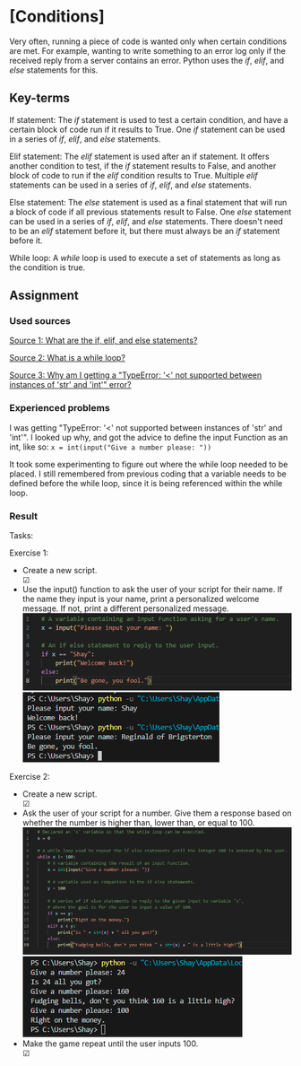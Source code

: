 # [Conditions]
Very often, running a piece of code is wanted only when certain conditions are met. For example, wanting to write something to an error log only if the received reply from a server contains an error. Python uses the _if_, _elif_, and _else_ statements for this. 

## Key-terms
If statement: The _if_ statement is used to test a certain condition, and have a certain block of code run if it results to True. One _if_ statement can be used in a series of _if_, _elif_, and _else_ statements.

Elif statement: The _elif_ statement is used after an if statement. It offers another condition to test, if the _if_ statement results to False, and another block of code to run if the _elif_ condition results to True. Multiple _elif_ statements can be used in a series of _if_, _elif_, and _else_ statements.

Else statement: The _else_ statement is used as a final statement that will run a block of code if all previous statements result to False. One _else_ statement can be used in a series of _if_, _elif_, and _else_ statements. There doesn't need to be an _elif_ statement before it, but there must always be an _if_ statement before it.

While loop: A _while_ loop is used to execute a set of statements as long as the condition is true.

## Assignment
### Used sources
[Source 1: What are the if, elif, and else statements?](https://www.w3schools.com/python/python_conditions.asp)

[Source 2: What is a while loop?](https://www.w3schools.com/python/python_while_loops.asp)

[Source 3: Why am I getting a "TypeError: '<' not supported between instances of 'str' and 'int'" error?](https://stackoverflow.com/questions/41950021/typeerror-not-supported-between-instances-of-str-and-int)

### Experienced problems
I was getting "TypeError: '<' not supported between instances of 'str' and 'int'". I looked up why, and got the advice to define the input Function as an int, like so: ```x = int(input("Give a number please: "))```  

It took some experimenting to figure out where the while loop needed to be placed. I still remembered from previous coding that a variable needs to be defined before the while loop, since it is being referenced within the while loop.

### Result
Tasks:

Exercise 1:
-	Create a new script.  
    &#x2611;
-	Use the input() function to ask the user of your script for their name. If the name they input is your name, print a personalized welcome message. If not, print a different personalized message.  
    ![Result1](Proof_of_Success_1.png)  ![Result1](Proof_of_Success_2.png)


 Exercise 2:
-	Create a new script.  
    &#x2611;
-	Ask the user of your script for a number. Give them a response based on whether the number is higher than, lower than, or equal to 100.  
    ![Result1](Proof_of_Success_3.png)  ![Result1](Proof_of_Success_4.png)
-	Make the game repeat until the user inputs 100.  
    &#x2611;
